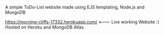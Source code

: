 A simple ToDo-List website made using EJS templating, Node.js and MongoDB


https://morning-cliffs-17332.herokuapp.com/  <--- Live working Website :)
Hosted on Heroku and MongoDB Atlas
